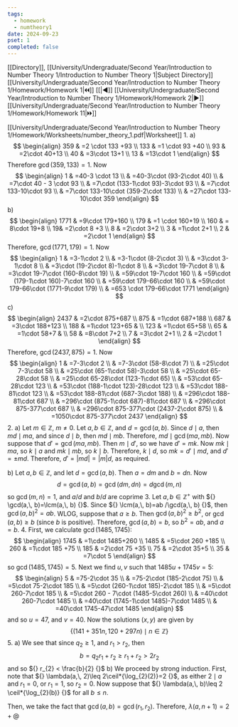 ```yaml
---
tags:
  - homework
  - numtheory1
date: 2024-09-23
pset: 1
completed: false
---
```

[[Directory]], [[University/Undergraduate/Second Year/Introduction to Number Theory 1/Introduction to Number Theory 1|Subject Directory]]
[[University/Undergraduate/Second Year/Introduction to Number Theory 1/Homework/Homework 1|🞀🞀]] [[|◀]] [[University/Undergraduate/Second Year/Introduction to Number Theory 1/Homework/Homework 2|▶]] [[University/Undergraduate/Second Year/Introduction to Number Theory 1/Homework/Homework 11|🞂🞂]]

[[University/Undergraduate/Second Year/Introduction to Number Theory 1/Homework/Worksheets/number_theory_1.pdf|Worksheet]]
1. 
a)
$$
\begin{align}
359 & =2 \cdot  133 +93 \\
133 & =1 \cdot 93 +40 \\
93 & =2\cdot 40+13 \\
40 & =3\cdot 13+1 \\
13 & =13\cdot 1
\end{align}
$$
Therefore ${} \gcd(359,\, 133)=1 {}$. Now
$$
\begin{align}
 1 & =40-3 \cdot 13 \\
 & =40-3\cdot (93-2\cdot 40)  \\
 & =7\cdot 40 - 3 \cdot 93 \\
 & =7\cdot (133-1\cdot 93)-3\cdot 93 \\
 & =7\cdot 133-10\cdot 93 \\
 & =7\cdot 133-10\cdot (359-2\cdot 133) \\
 & =27\cdot 133-10\cdot 359
 \end{align}
$$
b)
$$
\begin{align}
1771 & =9\cdot 179+160 \\
179 & =1 \cdot  160+19 \\
160 & = 8\cdot 19+8 \\
 19& =2\cdot 8 +3 \\
8 & =2\cdot 3+2 \\
3 & =1\cdot 2+1 \\
2 & =2\cdot 1
\end{align}
$$
Therefore, ${} \gcd(1771, 179)=1 {}$. Now
$$
\begin{align}
1 & =3-1\cdot 2 \\
 & =3-1\cdot (8-2\cdot 3) \\
 & =3\cdot 3-1\cdot 8 \\
 & =3\cdot (19-2\cdot 8)-1\cdot 8 \\
 & =3\cdot 19-7\cdot 8 \\
 & =3\cdot 19-7\cdot (160-8\cdot 19) \\
  & =59\cdot 19-7\cdot 160 \\
 & =59\cdot (179-1\cdot 160)-7\cdot 160 \\
 & =59\cdot 179-66\cdot 160 \\
 & =59\cdot 179-66\cdot (1771-9\cdot 179) \\
 & =653 \cdot 179-66\cdot 1771
\end{align}
$$
c)
$$
\begin{align}
2437 & =2\cdot 875+687 \\
 875 & =1\cdot 687+188 \\
 687 & =3\cdot 188+123 \\
 188 & =1\cdot 123+65 &  \\
123 & =1\cdot 65+58 \\
 65 & =1\cdot 58+7 &  \\
58 & =8\cdot 7+2 \\
7 & =3\cdot 2+1 \\
2 & =2\cdot 1
\end{align}
$$
Therefore, ${} \gcd(2437,\, 875)=1 {}$. Now
$$
\begin{align}
1 & =7-3\cdot 2 \\
 & =7-3\cdot (58-8\cdot 7) \\
 & =25\cdot 7-3\cdot 58 \\
  & =25\cdot (65-1\cdot 58)-3\cdot 58 \\
 & =25\cdot 65-28\cdot 58 \\
 & =25\cdot 65-28\cdot (123-1\cdot 65) \\
 & =53\cdot 65-28\cdot 123 \\
 & =53\cdot (188-1\cdot 123)-28\cdot 123 \\
 & =53\cdot 188-81\cdot 123 \\
 & =53\cdot 188-81\cdot (687-3\cdot 188) \\
 & =296\cdot 188-81\cdot 687 \\
 & =296\cdot (875-1\cdot 687)-81\cdot 687 \\
 & =296\cdot 875-377\cdot 687 \\
 & =296\cdot 875-377\cdot (2437-2\cdot 875) \\
 & =1050\cdot 875-377\cdot 2437
\end{align}
$$
2. 
a)
Let ${} m \in \mathbb{Z} {}$, ${} m\neq 0 {}$. Let ${} a,\, b \in \mathbb{Z} {}$, and ${} d=\gcd(a,\, b) {}$. Since $d \mid a {}$, then ${} md \mid  ma {}$, and since ${} d \mid b {}$, then ${} m d \mid  mb {}$. Therefore, ${} md \mid \gcd(ma,\, mb) {}$. Now suppose that ${} d'=\gcd(ma,\, mb) {}$. Then ${} m \mid d' {}$, so we have ${} d'=mk {}$. Now ${} mk \mid ma {}$, so ${} k \mid a {}$ and ${} mk \mid  mb {}$, so ${} k \mid  b {}$. Therefore, ${} k \mid d {}$, so ${} mk=d'\mid md {}$, and ${} d'=\pm md {}$. Therefore, ${} d'=|m d|=|m|d {}$, as required.

b)
Let ${} a,\, b \in \mathbb{Z} {}$, and let ${} d=\gcd(a,\, b) {}$. Then ${} a=dm {}$ and ${} b=dn {}$. Now 
$$
d=\gcd(a,\, b)=\gcd(dm,\, dn)=d\gcd(m,\, n)
$$
so ${} \gcd(m,\, n)=1 {}$, and ${} a /d {}$ and ${} b /d {}$ are coprime
3. 
Let ${} a,\, b \in \mathbb{Z}^{+} {}$ with ${} \gcd(a,\, b)=\lcm(a,\, b) {}$. Since ${} \lcm(a,\, b)=ab /\gcd(a,\, b) {}$, then ${} \gcd(a,\, b)^{2}=ab {}$. WLOG, suppose that ${} a\geq b {}$. Then ${} \gcd(a,\, b)^{2}\geq b^{2} {}$, or ${} \gcd(a,\, b)\geq b {}$ (since ${} b {}$ is positive). Therefore, ${} \gcd(a,\, b)=b {}$, so ${} b^{2}=ab {}$, and ${} a=b {}$.
4. 
First, we calculate ${} \gcd(1485,\, 1745) {}$:
$$
\begin{align}
1745 & =1\cdot 1485+260 \\
1485 & =5\cdot 260 +185 \\
 260 & =1\cdot 185 +75 \\
 185 & =2\cdot 75 +35 \\
75 & =2\cdot 35+5 \\
35 & =7\cdot 5
\end{align}
$$
so ${} \gcd(1485,\, 1745)=5 {}$. Next we find ${} u,\, v {}$ such that ${} 1485u+1745v=5 {}$:
$$
\begin{align}
5 & =75-2\cdot 35 \\
 & =75-2\cdot (185-2\cdot 75) \\
 & =5\cdot 75-2\cdot 185 \\
 & =5\cdot (260-1\cdot 185)-2\cdot 185 \\
 & =5\cdot 260-7\cdot 185 \\
 & =5\cdot 260 - 7\cdot (1485-5\cdot 260) \\
 & =40\cdot 260-7\cdot 1485 \\
 & =40\cdot (1745-1\cdot 1485)-7\cdot 1485 \\
 & =40\cdot 1745-47\cdot 1485
\end{align}
$$
and so ${} u=47 {}$, and ${} v=40 {}$. Now the solutions ${} (x,\, y) {}$ are given by 
$$
\{ (141+351n,\, 120+297n)\mid n \in \mathbb{Z} \}
$$
5. 
a)
We see that since ${} q_{2}\geq 1 {}$, and ${} r_{1}> r_{2} {}$, then
$$
b=q_{2} r_{1} +r_{2} \geq r_{1} + r_{2} >   2r_{2}
$$
and so ${} r_{2} < \frac{b}{2} {}$
b)
We proceed by strong induction. First, note that ${} \lambda(a,\, 2)\leq 2\ceil*{\log_{2}(2)}=2  {}$, as either ${} 2 \mid a {}$ and ${} r_{1}=0 {}$, or ${} r_{1}=1 {}$, so ${} r_{2}=0 {}$. Now suppose that ${} \lambda(a,\, b)\leq 2 \ceil*{\log_{2}(b)}  {}$ for all ${} b\leq n {}$. 

Then, we take the fact that ${} \gcd(a,\, b)=\gcd(r_{1},\, r_{2}) {}$. Therefore, ${} \lambda(a,\, n+1)=2+@ {}$